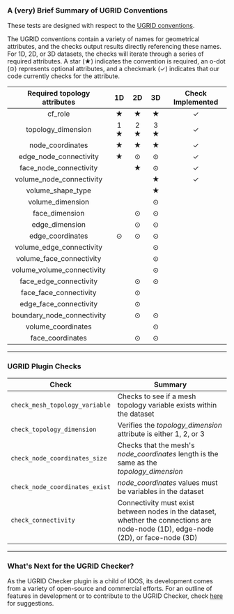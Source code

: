 ### A (very) Brief Summary of UGRID Conventions
These tests are designed with respect to the [UGRID conventions](http://ugrid-conventions.github.io/ugrid-conventions/).

The UGRID conventions contain a variety of names for geometrical attributes, and the checks output results directly referencing these names. For 1D, 2D, or 3D datasets, the checks will iterate through a series of required attributes. A star (&bigstar;) indicates the convention is required, an o-dot (&odot;) represents optional attributes, and a checkmark (&check;) indicates that our code currently checks for the attribute.   

|Required topology attributes	        |   1D                   |   2D                   |   3D                  | Check Implemented |
| :------------------------------:    | :---:                  | :---:                  | :---:                 | :---------:       |
|cf_role	                            |&bigstar;               |&bigstar;               |&bigstar;              | &check;           |
|topology_dimension	                  |1 &bigstar;             |2 &bigstar;             |3 &bigstar;            | &check;           |
|node_coordinates	                    | &bigstar;              |&bigstar;               | &bigstar;             | &check;           |
|edge_node_connectivity               | &bigstar;              | &odot;                 |    &odot;             | &check;           |
|face_node_connectivity               |                        | &bigstar;              |   &odot;              | &check;           |
|volume_node_connectivity             |                        |                        |&bigstar;              | &check;           |
|volume_shape_type                    |                        |                        |&bigstar;              |                   |
|volume_dimension	                    |                        |                        |&odot;                 |                   |
|face_dimension	                      |                        |&odot;                  |       &odot;          |                   |
|edge_dimension	                      |                        |&odot;                  |       &odot;          |                   |
|edge_coordinates                     | &odot;                 | &odot;                 | &odot;                |                   |
|volume_edge_connectivity	            |                        |                        |&odot;                 |                   |
|volume_face_connectivity	            |                        |                        |&odot;                 |                   |
|volume_volume_connectivity	          |                        |                        | &odot;                |                   |
|face_edge_connectivity	              |                        |&odot;                  |     &odot;            |                   |
|face_face_connectivity               |                        |&odot;                  |                       |                   |
|edge_face_connectivity               |                        |&odot;                  |                       |                   |
|boundary_node_connectivity	          |                        |&odot;                  |          &odot;       |                   |
|volume_coordinates	                  |                        |                        |     &odot;            |                   |
|face_coordinates	                    |                        |&odot;                  |        &odot;         |                   ||

---

### UGRID Plugin Checks

| Check | Summary |
| ----- | ------- |
| ```check_mesh_topology_variable``` | Checks to see if a mesh topology variable exists within the dataset |
| ```check_topology_dimension``` | Verifies the *topology_dimension* attribute is either 1, 2, or 3 |
| ```check_node_coordinates_size``` | Checks that the mesh's *node_coordinates* length is the same as the *topology_dimension* |
| ```check_node_coordinates_exist``` | *node_coordinates* values must be variables in the dataset |
| ```check_connectivity``` | Connectivity must exist between nodes in the dataset, whether the connections are node-node (1D), edge-node (2D), or face-node (3D) ||

---

### What's Next for the UGRID Checker?
As the UGRID Checker plugin is a child of IOOS, its development comes from a variety of open-source and commercial efforts. For an outline of features in development or to contribute to the UGRID Checker, check [here](/roadmap.md) for suggestions.
